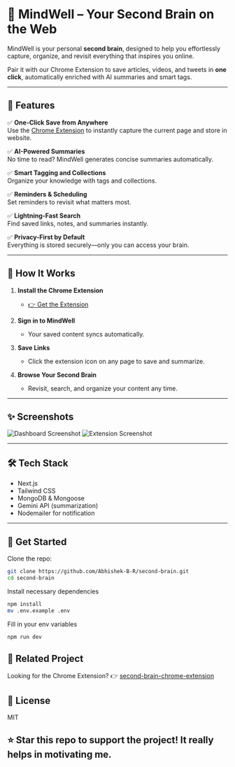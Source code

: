 # 🧠 MindWell – Your Second Brain on the Web

MindWell is your personal **second brain**, designed to help you effortlessly capture, organize, and revisit everything that inspires you online.

Pair it with our Chrome Extension to save articles, videos, and tweets in **one click**, automatically enriched with AI summaries and smart tags.


<!-- ## 🎬 Demo Video

[![Watch the demo](./assets/demo-thumbnail.png)](https://youtu.be/yourvideoid) -->

---

## 🚀 Features

✅ **One-Click Save from Anywhere**  
Use the [Chrome Extension](https://github.com/Abhishek-B-R/second-brain-chrome-extension) to instantly capture the current page and store in website.

✅ **AI-Powered Summaries**  
No time to read? MindWell generates concise summaries automatically.

✅ **Smart Tagging and Collections**  
Organize your knowledge with tags and collections.

✅ **Reminders & Scheduling**  
Set reminders to revisit what matters most.

✅ **Lightning-Fast Search**  
Find saved links, notes, and summaries instantly.

✅ **Privacy-First by Default**  
Everything is stored securely—only you can access your brain.

---

## 🧩 How It Works

1. **Install the Chrome Extension**
   - [👉 Get the Extension](https://github.com/Abhishek-B-R/second-brain-chrome-extension)

2. **Sign in to MindWell**
   - Your saved content syncs automatically.

3. **Save Links**
   - Click the extension icon on any page to save and summarize.

4. **Browse Your Second Brain**
   - Revisit, search, and organize your content any time.

---

## ✨ Screenshots

![Dashboard Screenshot](https://mindwell.abhi.wtf/dashboard.png)
![Extension Screenshot](https://mindwell.abhi.wtf/extension.png)

---

## 🛠️ Tech Stack

- Next.js
- Tailwind CSS
- MongoDB & Mongoose
- Gemini API (summarization)
- Nodemailer for notification

---

## 🌟 Get Started

Clone the repo:

```bash
git clone https://github.com/Abhishek-B-R/second-brain.git
cd second-brain
```
Install necessary dependencies
```bash
npm install
mv .env.example .env
```

Fill in your env variables
```bash
npm run dev
```

## 📌 Related Project
Looking for the Chrome Extension?
👉 [second-brain-chrome-extension](https://github.com/Abhishek-B-R/second-brain-chrome-extension)

## 📝 License
MIT

## ⭐ Star this repo to support the project! It really helps in motivating me.